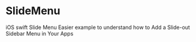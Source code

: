 # SlideMenu
iOS swift Slide Menu
Easier example to understand how to Add a Slide-out Sidebar Menu in Your Apps
